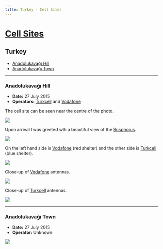 ```yaml
---
title: Turkey - Cell Sites
---
```


# [Cell Sites](../)

## Turkey

* [Anadolukavağı Hill](#anadolukavağı-hill)
* [Anadolukavağı Town](#anadolukavağı-town)

---

### Anadolukavağı Hill

* **Date:** 27 July 2015
* **Operators:** [Turkcell] and [Vodafone]

The cell site can be seen near the centre of the photo.

![](https://f001.backblazeb2.com/file/CellSites/TR/20150727-164350.jpg)

Upon arrival I was greeted wth a beautiful view of the [Bosphorus](https://en.wikipedia.org/wiki/Bosphorus).

![](https://f001.backblazeb2.com/file/CellSites/TR/20150727-162137.jpg)

On the left hand side is [Vodafone] (red shelter) and the other side is [Turkcell] (blue shelter).

![](https://f001.backblazeb2.com/file/CellSites/TR/20150727-162040.jpg)

Close-up of [Vodafone] antennas.

![](https://f001.backblazeb2.com/file/CellSites/TR/20150727-162225.jpg)

Close-up of [Turkcell] antennas.

![](https://f001.backblazeb2.com/file/CellSites/TR/20150727-162412.jpg)

---

### Anadolukavağı Town

* **Date:** 27 July 2015
* **Operator:** Unknown

![](https://f001.backblazeb2.com/file/CellSites/TR/20150727-164226.jpg)

[Turkcell]: https://en.wikipedia.org/wiki/Turkcell
[Vodafone]: https://en.wikipedia.org/wiki/Vodafone_Turkey
